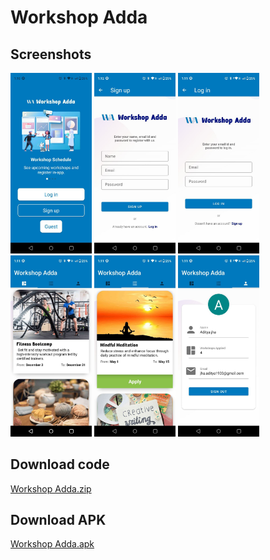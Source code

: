 # Workshop Adda

## Screenshots
<p float="left">  
  <img src="https://raw.githubusercontent.com/adityajha1903/Workshop-Adda/master/images/1.jpeg" width="130" alt="Mausam">
  <img src="https://raw.githubusercontent.com/adityajha1903/Workshop-Adda/master/images/2.jpeg" width="130" alt="Mausam">
  <img src="https://raw.githubusercontent.com/adityajha1903/Workshop-Adda/master/images/3.jpeg" width="130" alt="Mausam">
  <img src="https://raw.githubusercontent.com/adityajha1903/Workshop-Adda/master/images/4.jpeg" width="130" alt="Mausam">
  <img src="https://raw.githubusercontent.com/adityajha1903/Workshop-Adda/master/images/5.jpeg" width="130" alt="Mausam">
  <img src="https://raw.githubusercontent.com/adityajha1903/Workshop-Adda/master/images/6.jpeg" width="130" alt="Mausam">
</p>

## Download code
  [Workshop Adda.zip](https://drive.google.com/file/d/1S82-4kLcrzkTCkczQPUml8m1e4Oav3gx/view?usp=sharing)

## Download APK
  [Workshop Adda.apk](https://drive.google.com/file/d/1CBKUiICwKBVI0dQhBa-nJ5_C52FDjCmJ/view?usp=sharing)
